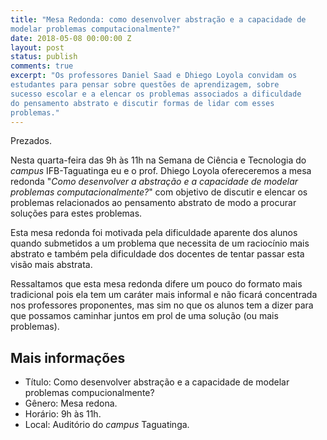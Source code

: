 ```yaml
---
title: "Mesa Redonda: como desenvolver abstração e a capacidade de 
modelar problemas computacionalmente?"
date: 2018-05-08 00:00:00 Z
layout: post
status: publish
comments: true
excerpt: "Os professores Daniel Saad e Dhiego Loyola convidam os 
estudantes para pensar sobre questões de aprendizagem, sobre 
sucesso escolar e a elencar os problemas associados a dificuldade 
do pensamento abstrato e discutir formas de lidar com esses 
problemas." 
---
```


Prezados.

Nesta quarta-feira das 9h às 11h na Semana de Ciência e Tecnologia 
do *campus* IFB-Taguatinga eu e o prof. Dhiego Loyola ofereceremos 
a mesa redonda "*Como desenvolver a abstração e a capacidade de 
modelar problemas computacionalmente?*"  com objetivo de discutir e 
elencar os problemas relacionados ao pensamento abstrato de modo a 
procurar soluções para estes problemas.

Esta mesa redonda foi motivada pela dificuldade aparente dos alunos 
quando submetidos a um problema que necessita de um raciocínio mais 
abstrato e também pela dificuldade dos docentes de tentar passar 
esta visão mais abstrata.

Ressaltamos que esta mesa redonda difere um pouco do formato mais 
tradicional pois ela tem um caráter mais informal e não ficará 
concentrada nos professores proponentes, mas sim no que os alunos 
tem a dizer para que possamos caminhar juntos em prol de uma 
solução (ou mais problemas).



## Mais informações

* Título: Como desenvolver abstração e a capacidade de modelar 
problemas compucionalmente?
* Gênero: Mesa redona.
* Horário: 9h às 11h.
* Local: Auditório do *campus* Taguatinga.
